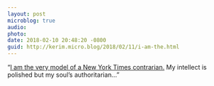 ```yaml
---
layout: post
microblog: true
audio: 
photo: 
date: 2018-02-10 20:48:20 -0800
guid: http://kerim.micro.blog/2018/02/11/i-am-the.html
---
```

“[I am the very model of a New York Times contrarian.](https://slate.com/culture/2018/02/i-am-the-very-model-of-a-new-york-times-contrarian.html)
My intellect is polished but my soul’s authoritarian…”
